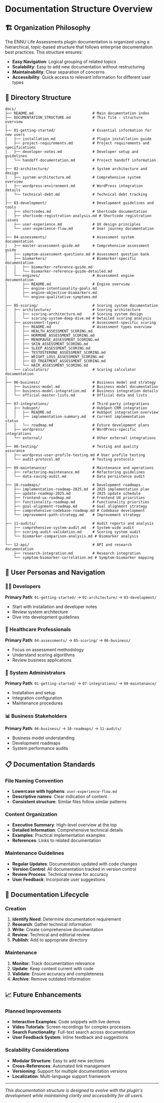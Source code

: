 # Documentation Structure Overview

## 🏗️ Organization Philosophy

The ENNU Life Assessments plugin documentation is organized using a hierarchical, topic-based structure that follows enterprise documentation best practices. This structure ensures:

- **Easy Navigation**: Logical grouping of related topics
- **Scalability**: Easy to add new documentation without restructuring
- **Maintainability**: Clear separation of concerns
- **Accessibility**: Quick access to relevant information for different user types

## 📁 Directory Structure

```
docs/
├── README.md                           # Main documentation index
├── DOCUMENTATION_STRUCTURE.md          # This file - structure overview
│
├── 01-getting-started/                 # Essential information for new users
│   ├── installation.md                 # Plugin installation guide
│   ├── project-requirements.md         # Project requirements and specifications
│   ├── developer-notes.md              # Developer setup and guidelines
│   └── handoff-documentation.md        # Project handoff information
│
├── 02-architecture/                    # System architecture and design
│   ├── system-architecture.md          # Comprehensive system overview
│   ├── wordpress-environment.md        # WordPress integration details
│   └── technical-debt.md               # Technical debt tracking
│
├── 03-development/                     # Development guidelines and tools
│   ├── shortcodes.md                   # Shortcode documentation
│   ├── shortcode-registration-analysis.md # Shortcode registration issues
│   ├── user-experience.md              # UX design principles
│   └── user-experience-flow.md         # User journey documentation
│
├── 04-assessments/                     # Assessment system documentation
│   ├── master-assessment-guide.md      # Comprehensive assessment guide
│   ├── symptom-assessment-questions.md # Assessment question bank
│   ├── biomarkers/                     # Biomarker-specific documentation
│   │   ├── biomarker-reference-guide.md
│   │   └── biomarker-reference-guide-detailed.md
│   └── engines/                        # Assessment engine documentation
│       ├── README.md                   # Engine overview
│       ├── engine-intentionality-goals.md
│       ├── engine-objective-biomarkers.md
│       └── engine-qualitative-symptoms.md
│
├── 05-scoring/                         # Scoring system documentation
│   ├── architecture/                   # Scoring architecture
│   │   ├── scoring-architecture.md     # Scoring system design
│   │   └── scoring-system-deep-dive.md # Detailed scoring analysis
│   ├── assessment-types/               # Assessment-specific scoring
│   │   ├── README.md                   # Assessment types overview
│   │   ├── HEALTH_ASSESSMENT_SCORING.md
│   │   ├── HORMONE_ASSESSMENT_SCORING.md
│   │   ├── MENOPAUSE_ASSESSMENT_SCORING.md
│   │   ├── SKIN_ASSESSMENT_SCORING.md
│   │   ├── SLEEP_ASSESSMENT_SCORING.md
│   │   ├── TESTOSTERONE_ASSESSMENT_SCORING.md
│   │   ├── WEIGHT_LOSS_ASSESSMENT_SCORING.md
│   │   ├── ED_TREATMENT_ASSESSMENT_SCORING.md
│   │   └── HAIR_ASSESSMENT_SCORING.md
│   └── calculators/                    # Scoring calculator documentation
│
├── 06-business/                        # Business model and strategy
│   ├── business-model.md               # Business model documentation
│   ├── business-model-integration.md   # Business integration details
│   └── official-master-lists.md        # Official data and lists
│
├── 07-integrations/                    # Third-party integrations
│   ├── hubspot/                        # HubSpot CRM integration
│   │   ├── README.md                   # HubSpot integration overview
│   │   ├── implementation-summary.md   # Current implementation status
│   │   └── roadmap.md                  # Future development plans
│   ├── wordpress/                      # WordPress-specific integrations
│   └── external/                       # Other external integrations
│
├── 08-testing/                         # Testing and quality assurance
│   ├── wordpress-user-profile-testing.md # User profile testing
│   └── audit-protocol.md               # Testing protocols
│
├── 09-maintenance/                     # Maintenance and operations
│   ├── refactoring-maintenance.md      # Refactoring guidelines
│   └── data-saving-audit.md            # Data persistence audit
│
├── 10-roadmaps/                        # Development roadmaps
│   ├── implementation-roadmap-2025.md  # 2025 implementation plan
│   ├── update-roadmap-2025.md          # 2025 update schedule
│   ├── frontend-ux-roadmap.md          # Frontend UX priorities
│   ├── functionality-roadmap.md        # Functionality priorities
│   ├── goal-alignment-roadmap.md       # Goal alignment strategy
│   ├── comprehensive-codebase-roadmap.md # Codebase development
│   └── improvement-path-strategy.md    # Improvement strategy
│
├── 11-audits/                          # Audit reports and analysis
│   ├── comprehensive-system-audit.md   # System-wide audit
│   ├── scoring-audit-validation.md     # Scoring system audit
│   └── biomarker-comparison-analysis.md # Biomarker analysis
│
└── 12-api/                             # API and research documentation
    ├── research-integration.md         # Research integration
    └── symptom-biomarker-correlation.md # Symptom-biomarker mapping
```

## 🎯 User Personas and Navigation

### 👨‍💻 Developers
**Primary Path**: `01-getting-started/` → `02-architecture/` → `03-development/`
- Start with installation and developer notes
- Review system architecture
- Dive into development guidelines

### 🏥 Healthcare Professionals
**Primary Path**: `04-assessments/` → `05-scoring/` → `06-business/`
- Focus on assessment methodology
- Understand scoring algorithms
- Review business applications

### 🔧 System Administrators
**Primary Path**: `01-getting-started/` → `07-integrations/` → `09-maintenance/`
- Installation and setup
- Integration configuration
- Maintenance procedures

### 📊 Business Stakeholders
**Primary Path**: `06-business/` → `10-roadmaps/` → `11-audits/`
- Business model understanding
- Development roadmaps
- System performance audits

## 📋 Documentation Standards

### File Naming Convention
- **Lowercase with hyphens**: `user-experience-flow.md`
- **Descriptive names**: Clear indication of content
- **Consistent structure**: Similar files follow similar patterns

### Content Organization
- **Executive Summary**: High-level overview at the top
- **Detailed Information**: Comprehensive technical details
- **Examples**: Practical implementation examples
- **References**: Links to related documentation

### Maintenance Guidelines
- **Regular Updates**: Documentation updated with code changes
- **Version Control**: All documentation tracked in version control
- **Review Process**: Technical review for accuracy
- **User Feedback**: Incorporate user suggestions

## 🔄 Documentation Lifecycle

### Creation
1. **Identify Need**: Determine documentation requirement
2. **Research**: Gather technical information
3. **Write**: Create comprehensive documentation
4. **Review**: Technical and editorial review
5. **Publish**: Add to appropriate directory

### Maintenance
1. **Monitor**: Track documentation relevance
2. **Update**: Keep content current with code
3. **Validate**: Ensure accuracy and completeness
4. **Archive**: Remove outdated information

## 📈 Future Enhancements

### Planned Improvements
- **Interactive Examples**: Code snippets with live demos
- **Video Tutorials**: Screen recordings for complex processes
- **Search Functionality**: Full-text search across documentation
- **User Feedback System**: Inline feedback and suggestions

### Scalability Considerations
- **Modular Structure**: Easy to add new sections
- **Cross-References**: Automated link management
- **Versioning**: Support for multiple documentation versions
- **Localization**: Multi-language support framework

---

*This documentation structure is designed to evolve with the plugin's development while maintaining clarity and accessibility for all users.* 